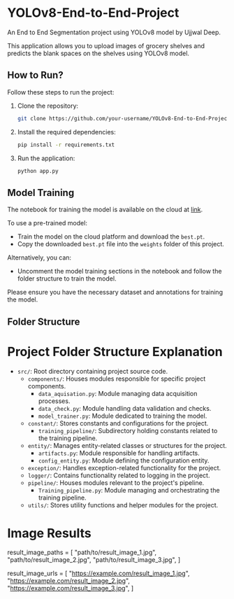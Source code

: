 # YOLOv8-End-to-End-Project

An End to End Segmentation project using YOLOv8 model by Ujjwal Deep.

This application allows you to upload images of grocery shelves and predicts the blank spaces on the shelves using YOLOv8 model.

## How to Run?

Follow these steps to run the project:

1. Clone the repository:
    ```bash
    git clone https://github.com/your-username/YOLOv8-End-to-End-Project.git
    ```

2. Install the required dependencies:
    ```bash
    pip install -r requirements.txt
    ```

3. Run the application:
    ```bash
    python app.py
    ```

## Model Training

The notebook for training the model is available on the cloud at [link](insert_cloud_training_notebook_link_here).

To use a pre-trained model:
- Train the model on the cloud platform and download the `best.pt`.
- Copy the downloaded `best.pt` file into the `weights` folder of this project.

Alternatively, you can:
- Uncomment the model training sections in the notebook and follow the folder structure to train the model.

Please ensure you have the necessary dataset and annotations for training the model.

## Folder Structure
# Project Folder Structure Explanation

- `src/`: Root directory containing project source code.
  - `components/`: Houses modules responsible for specific project components.
    - `data_aquisation.py`: Module managing data acquisition processes.
    - `data_check.py`: Module handling data validation and checks.
    - `model_trainer.py`: Module dedicated to training the model.
  - `constant/`: Stores constants and configurations for the project.
    - `training_pipeline/`: Subdirectory holding constants related to the training pipeline.
  - `entity/`: Manages entity-related classes or structures for the project.
    - `artifacts.py`: Module responsible for handling artifacts.
    - `config_entity.py`: Module defining the configuration entity.
  - `exception/`: Handles exception-related functionality for the project.
  - `logger/`: Contains functionality related to logging in the project.
  - `pipeline/`: Houses modules relevant to the project's pipeline.
    - `Training_pipeline.py`: Module managing and orchestrating the training pipeline.
  - `utils/`: Stores utility functions and helper modules for the project.


# Image Results
result_image_paths = [
    "path/to/result_image_1.jpg",
    "path/to/result_image_2.jpg",
    "path/to/result_image_3.jpg",
]

result_image_urls = [
    "https://example.com/result_image_1.jpg",
    "https://example.com/result_image_2.jpg",
    "https://example.com/result_image_3.jpg",
]


